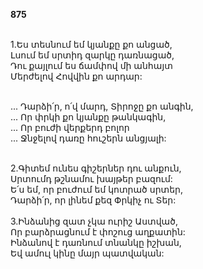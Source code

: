 **875**

\
1.Ես տեսնում եմ կյանքը քո անցած,\
Լսում եմ սրտիդ զարկը դառնացած,\
Դու քայլում ես ճամփով մի անհայտ\
Մերժելով Հովվին քո արդար:

\
 ... Դարձի՛ր, ո՛վ մարդ, Տիրոջը քո անգին,\
 ... Որ փրկի քո կյանքը թանկագին,\
 ... Որ բուժի վերքերդ բոլոր\
 ... Ջնջելով դառը հուշերն անցյալի:

\
2.Գիտեմ ունես գիշերներ դու անքուն,\
Սրտումդ թշնամու խայթեր բազում:\
Ե՛ս եմ, որ բուժում եմ կոտրած սրտեր,\
Դարձի՛ր, որ լինեմ քեզ Փրկիչ ու Տեր:\
\
3.Ինձանից զատ չկա ուրիշ Աստված,\
Որ բարձրացնում է փոշուց աղքատին:\
Ինձանով է դառնում տնանկը իշխան,\
Եվ ամուլ կինը մայր պատվական:
